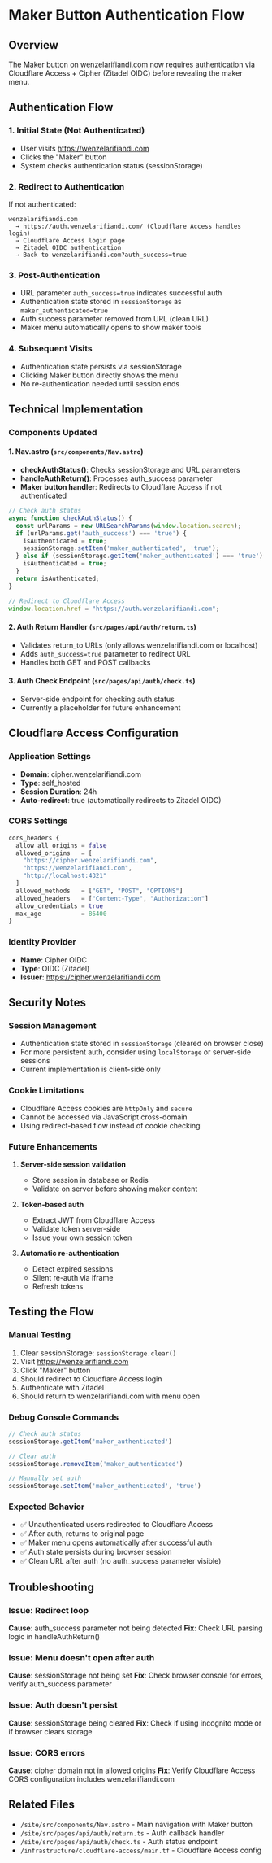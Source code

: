 # Maker Button Authentication Flow

## Overview

The Maker button on wenzelarifiandi.com now requires authentication via Cloudflare Access + Cipher (Zitadel OIDC) before revealing the maker menu.

## Authentication Flow

### 1. Initial State (Not Authenticated)
- User visits https://wenzelarifiandi.com
- Clicks the "Maker" button
- System checks authentication status (sessionStorage)

### 2. Redirect to Authentication
If not authenticated:
```
wenzelarifiandi.com
  → https://auth.wenzelarifiandi.com/ (Cloudflare Access handles login)
  → Cloudflare Access login page
  → Zitadel OIDC authentication
  → Back to wenzelarifiandi.com?auth_success=true
```

### 3. Post-Authentication
- URL parameter `auth_success=true` indicates successful auth
- Authentication state stored in `sessionStorage` as `maker_authenticated=true`
- Auth success parameter removed from URL (clean URL)
- Maker menu automatically opens to show maker tools

### 4. Subsequent Visits
- Authentication state persists via sessionStorage
- Clicking Maker button directly shows the menu
- No re-authentication needed until session ends

## Technical Implementation

### Components Updated

#### 1. Nav.astro (`src/components/Nav.astro`)
- **checkAuthStatus()**: Checks sessionStorage and URL parameters
- **handleAuthReturn()**: Processes auth_success parameter
- **Maker button handler**: Redirects to Cloudflare Access if not authenticated

```javascript
// Check auth status
async function checkAuthStatus() {
  const urlParams = new URLSearchParams(window.location.search);
  if (urlParams.get('auth_success') === 'true') {
    isAuthenticated = true;
    sessionStorage.setItem('maker_authenticated', 'true');
  } else if (sessionStorage.getItem('maker_authenticated') === 'true') {
    isAuthenticated = true;
  }
  return isAuthenticated;
}

// Redirect to Cloudflare Access
window.location.href = "https://auth.wenzelarifiandi.com";
```

#### 2. Auth Return Handler (`src/pages/api/auth/return.ts`)
- Validates return_to URLs (only allows wenzelarifiandi.com or localhost)
- Adds `auth_success=true` parameter to redirect URL
- Handles both GET and POST callbacks

#### 3. Auth Check Endpoint (`src/pages/api/auth/check.ts`)
- Server-side endpoint for checking auth status
- Currently a placeholder for future enhancement

## Cloudflare Access Configuration

### Application Settings
- **Domain**: cipher.wenzelarifiandi.com
- **Type**: self_hosted
- **Session Duration**: 24h
- **Auto-redirect**: true (automatically redirects to Zitadel OIDC)

### CORS Settings
```terraform
cors_headers {
  allow_all_origins = false
  allowed_origins   = [
    "https://cipher.wenzelarifiandi.com",
    "https://wenzelarifiandi.com",
    "http://localhost:4321"
  ]
  allowed_methods   = ["GET", "POST", "OPTIONS"]
  allowed_headers   = ["Content-Type", "Authorization"]
  allow_credentials = true
  max_age           = 86400
}
```

### Identity Provider
- **Name**: Cipher OIDC
- **Type**: OIDC (Zitadel)
- **Issuer**: https://cipher.wenzelarifiandi.com

## Security Notes

### Session Management
- Authentication state stored in `sessionStorage` (cleared on browser close)
- For more persistent auth, consider using `localStorage` or server-side sessions
- Current implementation is client-side only

### Cookie Limitations
- Cloudflare Access cookies are `httpOnly` and `secure`
- Cannot be accessed via JavaScript cross-domain
- Using redirect-based flow instead of cookie checking

### Future Enhancements
1. **Server-side session validation**
   - Store session in database or Redis
   - Validate on server before showing maker content

2. **Token-based auth**
   - Extract JWT from Cloudflare Access
   - Validate token server-side
   - Issue your own session token

3. **Automatic re-authentication**
   - Detect expired sessions
   - Silent re-auth via iframe
   - Refresh tokens

## Testing the Flow

### Manual Testing
1. Clear sessionStorage: `sessionStorage.clear()`
2. Visit https://wenzelarifiandi.com
3. Click "Maker" button
4. Should redirect to Cloudflare Access login
5. Authenticate with Zitadel
6. Should return to wenzelarifiandi.com with menu open

### Debug Console Commands
```javascript
// Check auth status
sessionStorage.getItem('maker_authenticated')

// Clear auth
sessionStorage.removeItem('maker_authenticated')

// Manually set auth
sessionStorage.setItem('maker_authenticated', 'true')
```

### Expected Behavior
- ✅ Unauthenticated users redirected to Cloudflare Access
- ✅ After auth, returns to original page
- ✅ Maker menu opens automatically after successful auth
- ✅ Auth state persists during browser session
- ✅ Clean URL after auth (no auth_success parameter visible)

## Troubleshooting

### Issue: Redirect loop
**Cause**: auth_success parameter not being detected
**Fix**: Check URL parsing logic in handleAuthReturn()

### Issue: Menu doesn't open after auth
**Cause**: sessionStorage not being set
**Fix**: Check browser console for errors, verify auth_success parameter

### Issue: Auth doesn't persist
**Cause**: sessionStorage being cleared
**Fix**: Check if using incognito mode or if browser clears storage

### Issue: CORS errors
**Cause**: cipher domain not in allowed origins
**Fix**: Verify Cloudflare Access CORS configuration includes wenzelarifiandi.com

## Related Files
- `/site/src/components/Nav.astro` - Main navigation with Maker button
- `/site/src/pages/api/auth/return.ts` - Auth callback handler
- `/site/src/pages/api/auth/check.ts` - Auth status endpoint
- `/infrastructure/cloudflare-access/main.tf` - Cloudflare Access config
